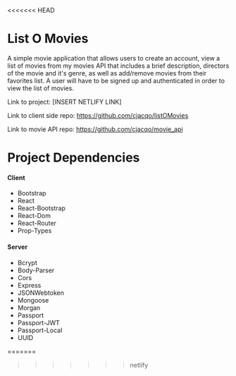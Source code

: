 <<<<<<< HEAD
# List O Movies

A simple movie application that allows users to create an account, view a list of movies from my movies API that includes a brief description, directors of the movie and it's genre, as well as add/remove movies from their favorites list. A user will have to be signed up and authenticated in order to view the list of movies.

Link to project: [INSERT NETLIFY LINK]

Link to client side repo: https://github.com/cjacqo/listOMovies

Link to movie API repo: https://github.com/cjacqo/movie_api

# Project Dependencies

#### Client
- Bootstrap
- React
- React-Bootstrap
- React-Dom
- React-Router
- Prop-Types

#### Server
- Bcrypt
- Body-Parser
- Cors
- Express
- JSONWebtoken
- Mongoose
- Morgan
- Passport
- Passport-JWT
- Passport-Local
- UUID


=======
>>>>>>> netlify
